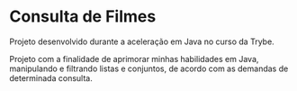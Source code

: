 # Consulta de Filmes

Projeto desenvolvido durante a aceleração em Java no curso da Trybe.

Projeto com a finalidade de aprimorar minhas habilidades em Java, manipulando e filtrando listas e conjuntos, de acordo com as demandas de determinada consulta.
